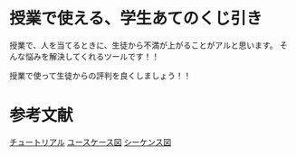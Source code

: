 # 授業で使える、学生あてのくじ引き

授業で、人を当てるときに、生徒から不満が上がることがアルと思います。
そんな悩みを解決してくれるツールです！！

授業で使って生徒からの評判を良くしましょう！！




# 参考文献
[チュートリアル](https://plantuml.com/ja/)
[ユースケース図](https://plantuml.com/ja/use-case-diagram)
[シーケンス図](https://plantuml.com/ja/sequence-diagram)